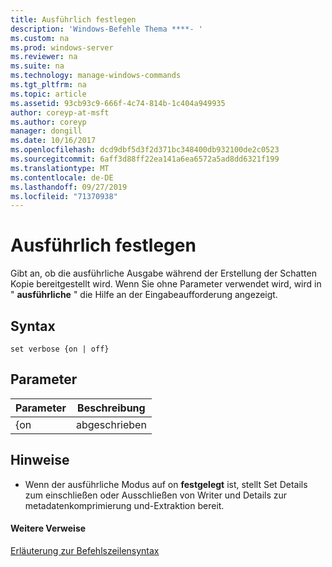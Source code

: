 ```yaml
---
title: Ausführlich festlegen
description: 'Windows-Befehle Thema ****- '
ms.custom: na
ms.prod: windows-server
ms.reviewer: na
ms.suite: na
ms.technology: manage-windows-commands
ms.tgt_pltfrm: na
ms.topic: article
ms.assetid: 93cb93c9-666f-4c74-814b-1c404a949935
author: coreyp-at-msft
ms.author: coreyp
manager: dongill
ms.date: 10/16/2017
ms.openlocfilehash: dcd9dbf5d3f2d371bc348400db932100de2c0523
ms.sourcegitcommit: 6aff3d88ff22ea141a6ea6572a5ad8dd6321f199
ms.translationtype: MT
ms.contentlocale: de-DE
ms.lasthandoff: 09/27/2019
ms.locfileid: "71370938"
---
```

# <a name="set-verbose"></a>Ausführlich festlegen



Gibt an, ob die ausführliche Ausgabe während der Erstellung der Schatten Kopie bereitgestellt wird. Wenn Sie ohne Parameter verwendet wird, wird in " **ausführliche** " die Hilfe an der Eingabeaufforderung angezeigt.

## <a name="syntax"></a>Syntax

```
set verbose {on | off}
```

## <a name="parameters"></a>Parameter

| Parameter | Beschreibung |
|-----------|-------------|
|    {on    |    abgeschrieben     |

## <a name="remarks"></a>Hinweise

-   Wenn der ausführliche Modus auf on **festgelegt** ist, stellt Set Details zum einschließen oder Ausschließen von Writer und Details zur metadatenkomprimierung und-Extraktion bereit.

#### <a name="additional-references"></a>Weitere Verweise

[Erläuterung zur Befehlszeilensyntax](command-line-syntax-key.md)